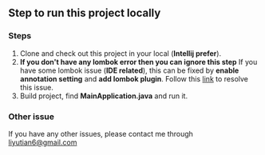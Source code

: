## Step to run this project locally

### Steps
1. Clone and check out this project in your local (**Intellij prefer**).
2. **If you don't have any lombok error then you can ignore this step**
If you have some lombok issue (**IDE related**), this can be fixed by **enable annotation setting** and **add lombok plugin**. Follow this [link](https://stackoverflow.com/questions/24006937/lombok-annotations-do-not-compile-under-intellij-idea) to resolve this issue. 
3. Build project, find **MainApplication.java** and run it. 

### Other issue
If you have any other issues, please contact me through [liyutian6@gmail.com](mailto:liyutian6@gmail.com)
